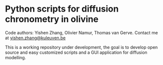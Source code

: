 # Python scripts for diffusion chronometry in olivine
Code authors: Yishen Zhang, Olivier Namur, Thomas van Gerve. 
Contact me at yishen.zhang@kuleuven.be

This is a working repository under development, the goal is to develop open source and easy customized scripts and a GUI application for diffusion modelling. 


